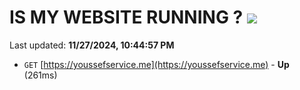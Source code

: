 # IS MY WEBSITE RUNNING ? [![](https://img.shields.io/static/v1?label=Sponsor&message=%E2%9D%A4&logo=GitHub&color=%23fe8e86)](https://github.com/sponsors/Youssef-Lehmam)

Last updated: **11/27/2024, 10:44:57 PM**

- `GET` [https://youssefservice.me](https://youssefservice.me) - **Up** (261ms)
